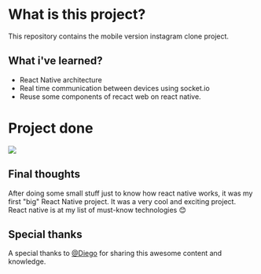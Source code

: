 # What is this project?

This repository contains the mobile version instagram clone project.

## What i've learned?
- React Native architecture
- Real time communication between devices using socket.io
- Reuse some components of recact web on react native. 

# Project done
![](instagram.gif)


## Final thoughts
After doing some small stuff just to know how react native works, it was my first "big" React Native project. It was a very cool and exciting project. React native is at my list of must-know technologies :blush:	

## Special thanks
A special thanks to [@Diego](https://github.com/diego3g) for sharing this awesome content and knowledge.
